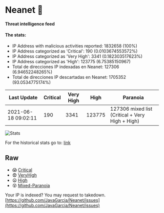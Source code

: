 # Neanet :hocho:
#### Threat intelligence feed
#### The stats:

- IP Address with malicious activities reported: 1832658 (100%)
- IP Address categorized as 'Critical':  190 (0.0103674553572%)
- IP Address categorized as 'Very High':  3341 (0.182303517623%)
- IP Address categorized as 'High':  123775 (6.75385150967)
- Total de direcciones IP indexadas en Neanet:  127306 (6.94652248265%)
- Total de direcciones IP descartadas en Neanet:  1705352 (93.0534775174%)

| Last Update | Critical | Very High | High | Paranoia |
| --- | --- | --- | --- | --- |
| 2021-06-18 09:02:11 | 190 | 3341 | 123775 | 127306 mixed list (Critical + Very High + High)|

![Stats](https://docs.google.com/spreadsheets/d/e/2PACX-1vSnaNMIXVabIpDJjufMlzH7poXnshF3mgd8Is1g9ytUEzVsP5my4Trn8f-xkoLLQ38xpL3HtmUexLo6/pubchart?oid=501124687&format=image)

For the historical stats go to: [link](/stats.csv)
## Raw
- :scream: [Critical](https://raw.githubusercontent.com/JavaGarcia/Neanet/master/blacklists/neanet_critical.txt)
- :fearful: [VeryHigh](https://raw.githubusercontent.com/JavaGarcia/Neanet/master/blacklists/neanet_veryHigh.txtt)
- :frowning: [High](https://raw.githubusercontent.com/JavaGarcia/Neanet/master/blacklists/neanet_high.txt)
- :dizzy_face: [Mixed-Paranoia](https://raw.githubusercontent.com/JavaGarcia/Neanet/master/blacklists/neanet_all.txt)


Your IP is indexed? You may request to takedown. [https://github.com/JavaGarcia/Neanet/issues](https://github.com/JavaGarcia/Neanet/issues)














































































































































































































































































































































































































































































































































































































































































































































































































































































































































































































































































































































































































































































































































































































































































































































































































































































































































































































































































































































































































































































































































































































































































































































































































































































































































































































































































































































































































































































































































































































































































































































































































































































































































































































































































































































































































































































































































































































































































































































































































































































































































































































































































































































































































































































































































































































































































































































































































































































































































































































































































































































































































































































































































































































































































































































































































































































































































































































































































































































































































































































































































































































































































































































































































































































































































































































































































































































































































































































































































































































































































































































































































































































